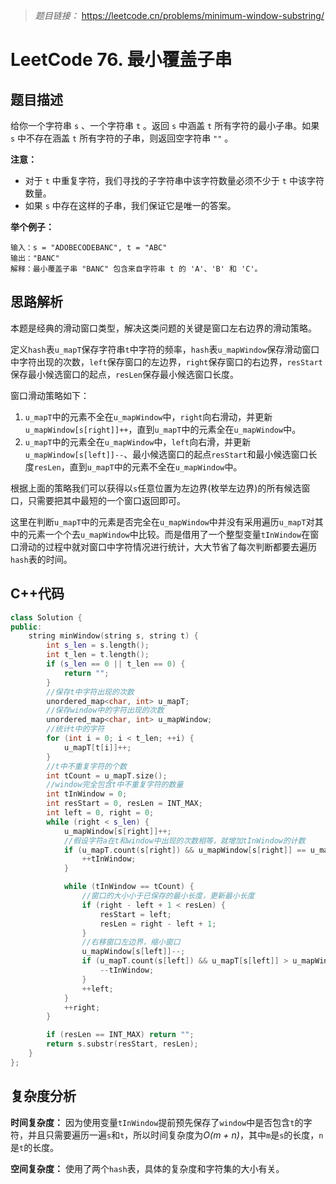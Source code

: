 > *题目链接：* https://leetcode.cn/problems/minimum-window-substring/

# LeetCode 76. 最小覆盖子串

## 题目描述

给你一个字符串 `s` 、一个字符串 `t` 。返回 `s` 中涵盖 `t` 所有字符的最小子串。如果 `s` 中不存在涵盖 `t` 所有字符的子串，则返回空字符串 `""` 。

**注意：**

* 对于 `t` 中重复字符，我们寻找的子字符串中该字符数量必须不少于 `t` 中该字符数量。
* 如果 `s` 中存在这样的子串，我们保证它是唯一的答案。

**举个例子：**

```
输入：s = "ADOBECODEBANC", t = "ABC"
输出："BANC"
解释：最小覆盖子串 "BANC" 包含来自字符串 t 的 'A'、'B' 和 'C'。
```

## 思路解析

本题是经典的滑动窗口类型，解决这类问题的关键是窗口左右边界的滑动策略。

定义`hash`表`u_mapT`保存字符串`t`中字符的频率，`hash`表`u_mapWindow`保存滑动窗口中字符出现的次数，`left`保存窗口的左边界，`right`保存窗口的右边界，`resStart`保存最小候选窗口的起点，`resLen`保存最小候选窗口长度。

窗口滑动策略如下：

1. `u_mapT`中的元素不全在`u_mapWindow`中，`right`向右滑动，并更新`u_mapWindow[s[right]]++`，直到`u_mapT`中的元素全在`u_mapWindow`中。
2. `u_mapT`中的元素全在`u_mapWindow`中，`left`向右滑，并更新`u_mapWindow[s[left]]--`、最小候选窗口的起点`resStart`和最小候选窗口长度`resLen`，直到`u_mapT`中的元素不全在`u_mapWindow`中。

根据上面的策略我们可以获得以`s`任意位置为左边界(枚举左边界)的所有候选窗口，只需要把其中最短的一个窗口返回即可。

这里在判断`u_mapT`中的元素是否完全在`u_mapWindow`中并没有采用遍历`u_mapT`对其中的元素一个个去`u_mapWindow`中比较。而是借用了一个整型变量`tInWindow`在窗口滑动的过程中就对窗口中字符情况进行统计，大大节省了每次判断都要去遍历`hash`表的时间。

## C++代码

```cpp
class Solution {
public:
    string minWindow(string s, string t) {
        int s_len = s.length();
        int t_len = t.length();
        if (s_len == 0 || t_len == 0) {
            return "";
        }
        //保存t中字符出现的次数
        unordered_map<char, int> u_mapT;
        //保存window中的字符出现的次数
        unordered_map<char, int> u_mapWindow;
        //统计t中的字符
        for (int i = 0; i < t_len; ++i) {
            u_mapT[t[i]]++;
        }
        //t中不重复字符的个数
        int tCount = u_mapT.size();
        //window完全包含t中不重复字符的数量
        int tInWindow = 0;
        int resStart = 0, resLen = INT_MAX;
        int left = 0, right = 0;
        while (right < s_len) {
            u_mapWindow[s[right]]++;
            //假设字符a在t和window中出现的次数相等，就增加tInWindow的计数
            if (u_mapT.count(s[right]) && u_mapWindow[s[right]] == u_mapT[s[right]]) {
                ++tInWindow;
            } 

            while (tInWindow == tCount) {
                //窗口的大小小于已保存的最小长度，更新最小长度
                if (right - left + 1 < resLen) {
                    resStart = left;
                    resLen = right - left + 1; 
                }
                //右移窗口左边界，缩小窗口    
                u_mapWindow[s[left]]--;
                if (u_mapT.count(s[left]) && u_mapT[s[left]] > u_mapWindow[s[left]]) {
                    --tInWindow;
                }
                ++left;
            }
            ++right;
        } 

        if (resLen == INT_MAX) return "";
        return s.substr(resStart, resLen);
    }
};
```

## 复杂度分析

**时间复杂度：** 因为使用变量`tInWindow`提前预先保存了`window`中是否包含`t`的字符，并且只需要遍历一遍`s`和`t`，所以时间复杂度为*O(m + n)*，其中`m`是`s`的长度，`n`是`t`的长度。

**空间复杂度：** 使用了两个`hash`表，具体的复杂度和字符集的大小有关。
